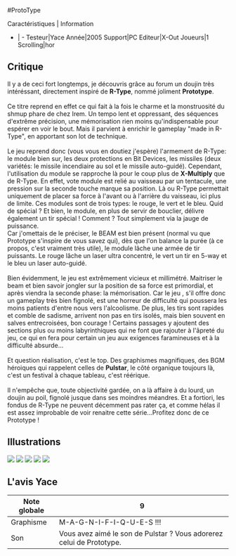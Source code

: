 #ProtoType

Caractéristiques | Information
- | -
Testeur|Yace
Année|2005
Support|PC
Editeur|X-Out
Joueurs|1
Scrolling|hor

## Critique
Il y a de ceci fort longtemps, je découvris grâce au forum un doujin très intéréssant, directement inspiré de <b>R-Type</b>, nommé joliment <b>Prototype</b>.<br/><br/>Ce titre reprend en effet ce qui fait à la fois le charme et la monstruosité du shmup phare de chez Irem. Un tempo lent et oppressant, des séquences d'extrême précision, une mémorisation rien moins qu'indispensable pour espérer en voir le bout. Mais il parvient à enrichir le gameplay "made in R-Type", en  apportant son lot de technique.<br/><br/>Le jeu reprend donc (vous vous en doutiez j'espère) l'armement de R-Type: le module bien sur, les deux protections en Bit Devices, les missiles (deux variétés: le missile incendiaire au sol et le missile auto-guidé). Cependant, l'utilisation du module se rapproche là pour le coup plus de <b>X-Multiply</b> que de R-Type. En effet, vote module est relié au vaisseau par un tentacule, une pression sur la seconde touche marque sa position. Là ou R-Type permettait uniquement de placer sa force à l'avant ou à l'arrière du vaisseau, ici plus de limite. Ces modules sont de trois types: le rouge, le vert et le bleu. Quid de spécial ? Et bien, le module, en plus de servir de bouclier, délivre également un tir spécial ! Comment ? Tout simplement via la jauge de puissance.<br/>Car j'omettais de le préciser, le BEAM est bien présent (normal vu que Prototype s'inspire de vous savez qui), dès que l'on balance la purée (à ce propos, c'est vraiment très utile), le module lâche une armée de tir puissants. Le rouge lâche un laser ultra concentré, le vert un tir en 5-way et le bleu un laser auto-guidé.<br/><br/>Bien évidemment, le jeu est extrêmement vicieux et millimétré. Maitriser le beam et bien savoir jongler sur la position de sa force est primordial, et après viendra la seconde phase: la mémorisation. Car le jeu , s'il offre donc un gameplay très bien fignolé, est une horreur de difficulté qui poussera les moins patients d'entre nous vers l'alcoolisme. De plus, les tirs sont rapides et comble de sadisme, arrivent non pas en tirs isolés, mais bien souvent en salves entrecroisées, bon courage ! Certains passages y ajoutent des sections plus ou moins labyrinthiques qui ne font que rajouter à l'âpreté du jeu, ce qui en fera pour certain un jeu aux exigences faramineuses et à la difficulté absurde...<br/><br/>Et question réalisation, c'est le top. Des graphismes magnifiques, des BGM héroiques qui rappelent celles de <b>Pulstar</b>, le côté organique toujours là, c'est un festival à chaque tableau, c'est réérique.<br/><br/>Il n'empêche que, toute objectivité gardée, on a là affaire à du lourd, un doujin au poil, fignolé jusque dans ses moindres méandres. Et a fortiori, les fondus de R-Type ne peuvent décemment pas rater ça, et comme hélas il est assez improbable de voir renaitre cette série...Profitez donc de ce Prototype !

## Illustrations
![](http://www.shmup.com/images/thumbs/img_fiche_1_1039.jpg)
![](http://www.shmup.com/images/thumbs/img_fiche_2_1039.jpg)
![](http://www.shmup.com/images/thumbs/img_fiche_3_1039.jpg)
![](http://www.shmup.com/images/thumbs/)
![](http://www.shmup.com/images/thumbs/)

## L'avis Yace
Note globale|9
-|-
Graphisme|M-A-G-N-I-F-I-Q-U-E-S !!!
Son|Vous avez aimé le son de Pulstar ? Vous adorerez celui de Prototype.
